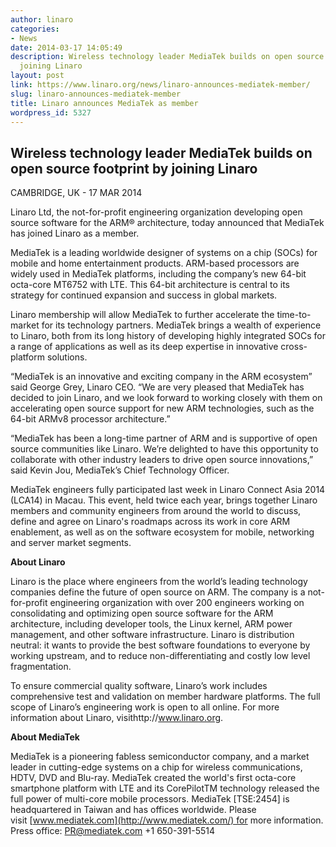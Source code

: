 ```yaml
---
author: linaro
categories:
- News
date: 2014-03-17 14:05:49
description: Wireless technology leader MediaTek builds on open source footprint by
  joining Linaro
layout: post
link: https://www.linaro.org/news/linaro-announces-mediatek-member/
slug: linaro-announces-mediatek-member
title: Linaro announces MediaTek as member
wordpress_id: 5327
---
```


## Wireless technology leader MediaTek builds on open source footprint by joining Linaro


CAMBRIDGE, UK - 17 MAR 2014

Linaro Ltd, the not-for-profit engineering organization developing open source software for the ARM® architecture, today announced that MediaTek has joined Linaro as a member.

MediaTek is a leading worldwide designer of systems on a chip (SOCs) for mobile and home entertainment products. ARM-based processors are widely used in MediaTek platforms, including the company’s new 64-bit octa-core MT6752 with LTE. This 64-bit architecture is central to its strategy for continued expansion and success in global markets.

Linaro membership will allow MediaTek to further accelerate the time-to-market for its technology partners. MediaTek brings a wealth of experience to Linaro, both from its long history of developing highly integrated SOCs for a range of applications as well as its deep expertise in innovative cross-platform solutions.

“MediaTek is an innovative and exciting company in the ARM ecosystem” said George Grey, Linaro CEO. “We are very pleased that MediaTek has decided to join Linaro, and we look forward to working closely with them on accelerating open source support for new ARM technologies, such as the 64-bit ARMv8 processor architecture.”

“MediaTek has been a long-time partner of ARM and is supportive of open source communities like Linaro. We’re delighted to have this opportunity to collaborate with other industry leaders to drive open source innovations,” said Kevin Jou, MediaTek’s Chief Technology Officer.

MediaTek engineers fully participated last week in Linaro Connect Asia 2014 (LCA14) in Macau. This event, held twice each year, brings together Linaro members and community engineers from around the world to discuss, define and agree on Linaro's roadmaps across its work in core ARM enablement, as well as on the software ecosystem for mobile, networking and server market segments.

**About Linaro**

Linaro is the place where engineers from the world’s leading technology companies define the future of open source on ARM. The company is a not-for-profit engineering organization with over 200 engineers working on consolidating and optimizing open source software for the ARM architecture, including developer tools, the Linux kernel, ARM power management, and other software infrastructure. Linaro is distribution neutral: it wants to provide the best software foundations to everyone by working upstream, and to reduce non-differentiating and costly low level fragmentation.

To ensure commercial quality software, Linaro’s work includes comprehensive test and validation on member hardware platforms. The full scope of Linaro’s engineering work is open to all online. For more information about Linaro, visithttp://www.linaro.org.

**About MediaTek**

MediaTek is a pioneering fabless semiconductor company, and a market leader in cutting-edge systems on a chip for wireless communications, HDTV, DVD and Blu-ray. MediaTek created the world's first octa-core smartphone platform with LTE and its CorePilotTM technology released the full power of multi-core mobile processors. MediaTek [TSE:2454] is headquartered in Taiwan and has offices worldwide. Please visit [www.mediatek.com](http://www.mediatek.com/) for more information.
Press office: [PR@mediatek.com](mailto:PR@mediatek.com)
+1 650-391-5514